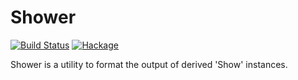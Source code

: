 # Shower

[![Build Status](https://img.shields.io/travis/monadfix/shower.svg)](https://travis-ci.org/monadfix/shower)
[![Hackage](https://img.shields.io/hackage/v/shower.svg)](https://hackage.haskell.org/package/shower)

Shower is a utility to format the output of derived 'Show' instances.
